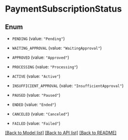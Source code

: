 # PaymentSubscriptionStatus

## Enum


* `PENDING` (value: `"Pending"`)

* `WAITING_APPROVAL` (value: `"WaitingApproval"`)

* `APPROVED` (value: `"Approved"`)

* `PROCESSING` (value: `"Processing"`)

* `ACTIVE` (value: `"Active"`)

* `INSUFFICIENT_APPROVAL` (value: `"InsufficientApproval"`)

* `PAUSED` (value: `"Paused"`)

* `ENDED` (value: `"Ended"`)

* `CANCELED` (value: `"Canceled"`)

* `FAILED` (value: `"Failed"`)


[[Back to Model list]](../README.md#documentation-for-models) [[Back to API list]](../README.md#documentation-for-api-endpoints) [[Back to README]](../README.md)


